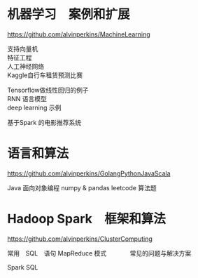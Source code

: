 

# 机器学习　案例和扩展
https://github.com/alvinperkins/MachineLearning
   
支持向量机   
特征工程   
人工神经网络   
Kaggle自行车租赁预测比赛　　

Tensorflow做线性回归的例子   
RNN 语言模型   
deep learning 示例   
   
基于Spark 的电影推荐系统

# 语言和算法
https://github.com/alvinperkins/GolangPythonJavaScala

Java 面向对象编程
numpy & pandas
leetcode 算法题

# Hadoop Spark　框架和算法
https://github.com/alvinperkins/ClusterComputing   

常用　SQL　语句
MapReduce 模式　　　   
常见的问题与解决方案

Spark SQL
